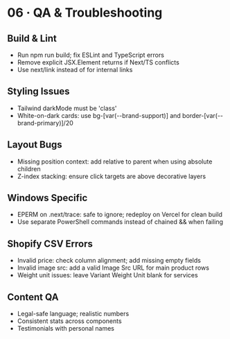 # 06 · QA & Troubleshooting

## Build & Lint
- Run npm run build; fix ESLint and TypeScript errors
- Remove explicit JSX.Element returns if Next/TS conflicts
- Use next/link instead of <a> for internal links

## Styling Issues
- Tailwind darkMode must be 'class'
- White-on-dark cards: use bg-[var(--brand-support)] and border-[var(--brand-primary)]/20

## Layout Bugs
- Missing position context: add relative to parent when using absolute children
- Z-index stacking: ensure click targets are above decorative layers

## Windows Specific
- EPERM on .next/trace: safe to ignore; redeploy on Vercel for clean build
- Use separate PowerShell commands instead of chained && when failing

## Shopify CSV Errors
- Invalid price: check column alignment; add missing empty fields
- Invalid image src: add a valid Image Src URL for main product rows
- Weight unit issues: leave Variant Weight Unit blank for services

## Content QA
- Legal-safe language; realistic numbers
- Consistent stats across components
- Testimonials with personal names
